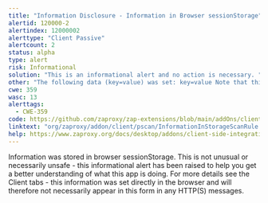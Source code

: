 ```yaml
---
title: "Information Disclosure - Information in Browser sessionStorage"
alertid: 120000-2
alertindex: 12000002
alerttype: "Client Passive"
alertcount: 2
status: alpha
type: alert
risk: Informational
solution: "This is an informational alert and no action is necessary. "
other: "The following data (key=value) was set: key=value Note that this alert will only be raised once for each URL + key."
cwe: 359
wasc: 13
alerttags: 
  - CWE-359
code: https://github.com/zaproxy/zap-extensions/blob/main/addOns/client/src/main/java/org/zaproxy/addon/client/pscan/InformationInStorageScanRule.java
linktext: "org/zaproxy/addon/client/pscan/InformationInStorageScanRule.java"
help: https://www.zaproxy.org/docs/desktop/addons/client-side-integration/pscan/#id-120000
---
```

Information was stored in browser sessionStorage.
This is not unusual or necessarily unsafe - this informational alert has been raised to help you get a better understanding of what this app is doing. For more details see the Client tabs - this information was set directly in the browser and will therefore not necessarily appear in this form in any HTTP(S) messages.
